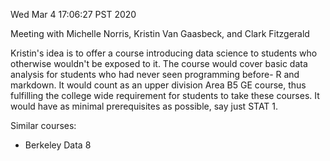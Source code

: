 Wed Mar  4 17:06:27 PST 2020

Meeting with Michelle Norris, Kristin Van Gaasbeck, and Clark Fitzgerald

Kristin's idea is to offer a course introducing data science to students who otherwise wouldn't be exposed to it.
The course would cover basic data analysis for students who had never seen programming before- R and markdown.
It would count as an upper division Area B5 GE course, thus fulfilling the college wide requirement for students to take these courses.
It would have as minimal prerequisites as possible, say just STAT 1.

Similar courses:

- Berkeley Data 8
